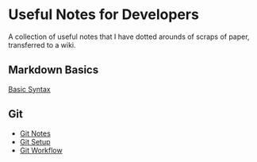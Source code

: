 # Useful Notes for Developers

A collection of useful notes that I have dotted arounds of scraps of paper, transferred to a wiki.

## Markdown Basics

[Basic Syntax](https://www.markdownguide.org/basic-syntax/)

## Git

- [Git Notes](https://github.com/gibbardsteve/git-notes/wiki/git-notes)
- [Git Setup](https://github.com/gibbardsteve/git-notes/wiki/git-setup)
- [Git Workflow](https://github.com/gibbardsteve/git-notes/wiki/git-workflow)